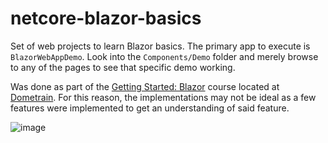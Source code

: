 # netcore-blazor-basics
Set of web projects to learn Blazor basics.  The primary app to execute is `BlazorWebAppDemo`.  Look into the `Components/Demo` folder and merely browse to any of the pages to see that specific demo working.

Was done as part of the [Getting Started: Blazor](https://dometrain.com/course/getting-started-blazor/) course located at [Dometrain](https://dometrain.com/). For this reason, the implementations may not be ideal as a few features were implemented to get an understanding of said feature.

![image](https://github.com/user-attachments/assets/325ebee7-0cb4-4791-b13c-7515aa2a6604)
